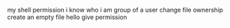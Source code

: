 my shell permission
i know who i am
group of a user
change file ownership
create an empty file hello
give permission
